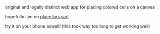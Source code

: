 original and legally distinct web app for placing colored cells on a canvas

hopefully live on <a href="https://place.lars.sarl/">place.lars.sarl</a>

try it on your phone aswell! (this took way too long to get working well)

